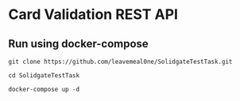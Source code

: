 # Card Validation REST API

## Run using docker-compose

```shell
git clone https://github.com/leavemeal0ne/SolidgateTestTask.git

cd SolidgateTestTask

docker-compose up -d
```

